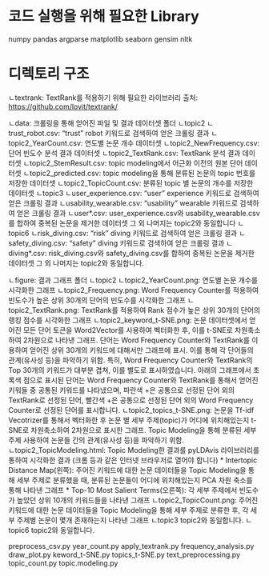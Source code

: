 # 코드 실행을 위해 필요한 Library
numpy
pandas
argparse
matplotlib
seaborn
gensim
nltk

# 디렉토리 구조
ㄴtextrank: TextRank를 적용하기 위해 필요한 라이브러리
	출처: https://github.com/lovit/textrank/
  
ㄴdata: 크롤링을 통해 얻어진 파일 및 결과 데이터셋 폴더
    ㄴtopic2
      ㄴtrust_robot.csv: “trust” robot 키워드로 검색하여 얻은 크롤링 결과
      ㄴtopic2_YearCount.csv: 연도별 논문 개수 데이터셋
      ㄴtopic2_NewFrequency.csv: 단어 빈도수 분석 결과 데이터셋
      ㄴtopic2_TextRank.csv: TextRank 분석 결과 데이터셋
      ㄴtopic2_StemResult.csv: topic modeling에서 어근화 이전의 원본 단어 데이터셋
      ㄴtopic2_predicted.csv: topic modeling을 통해 분류된 논문의 topic 번호를 저장한 데이터셋
      ㄴtopic2_TopicCount.csv: 분류된 topic 별 논문의 개수를 저장한 데이터셋
    ㄴtopic3
      ㄴuser_experience.csv: “user” experience 키워드로 검색하여 얻은 크롤링 결과
      ㄴusability_wearable.csv: “usability” wearable 키워드로 검색하여 얻은 크롤링 결과
      ㄴuser*.csv: user_experience.csv와 usability_wearable.csv를 합하여 중복된 논문을 제거한 데이터셋
      그 외 나머지는 topic2와 동일합니다
    ㄴtopic6
      ㄴrisk_diving.csv: “risk” diving 키워드로 검색하여 얻은 크롤링 결과
      ㄴsafety_diving.csv: “safety” diving 키워드로 검색하여 얻은 크롤링 결과
      ㄴdiving*.csv: risk_diving.csv와 safety_diving.csv를 합하여 중복된 논문을 제거한 데이터셋
      그 외 나머지는 topic2와 동일합니다.

ㄴfigure: 결과 그래프 폴더
    ㄴtopic2
      ㄴtopic2_YearCount.png: 연도별 논문 개수를 시각화한 그래프
      ㄴtopic2_Frequency.png: Word Frequency Counter를 적용하여 빈도수가 높은 상위 30개의 단어의 빈도수를 시각화한 그래프
      ㄴtopic2_TextRank.png: TextRank를 적용하여 Rank 점수가 높은 상위 30개의 단어의 랭킹 점수를 시각화한 그래프
      ㄴtopic2_keyword_t-SNE.png: 논문 데이터셋에서 얻어진 모든 단어 토큰을 Word2Vector를 사용하여 벡터화한 후, 이를 t-SNE로 차원축소하여 2차원으로 나타낸 그래프. 단어는 Word Frequency Counter와 TextRank를 이용하여 얻어진 상위 30개의 키워드에 대해서만 그래프에 표시. 이를 통해 각 단어들의 관계(유사성 등)을 파악하기 위함.
                                 특히, Word Frequency Counter와 TextRank의 Top 30개의 키워드가 대부분 겹쳐, 이를 별도로 표시하였습니다. 아래의 그래프에서 초록색 점으로 표시된 단어는 Word Frequency Counter와 TextRank를 통해서 얻어진 키워들 중 공통된 키워드를 나타냈으며, 파란색 +은 공통으로 선정된 단어 외의 TextRank로 선정된 단어, 빨간색 +은 공통으로 선정된 단어 외의 Word Frequency Counter로 선정된 단어를 표시합니다. 
      ㄴtopic2_topics_t-SNE.png: 논문을 Tf-idf Vecotrizer를 통해서 벡터화한 후 논문 별 세부 주제(topic)가 어디에 위치해있는지 t-SNE로 차원축소하여 2차원으로 표시한 그래프. Topic Modeling을 통해 분류된 세부 주제 사용하여 논문들 간의 관계(유사성 등)을 파악하기 위함.  
      ㄴtopic2_TopicModeling.html: Topic Modeling한 결과를 pyLDAvis 라이브러리를 통하여 시각화한 결과 (크롬 등과 같은 인터넷 브라우저로 열어야 합니다) 
        * Intertopic Distance Map(왼쪽): 주어진 키워드에 대한 논문 데이터들을 Topic Modeling을 통해 세부 주제로 분류했을 때, 분류된 논문들이 어디에 위치해있는지 PCA 차원 축소를 통해 나타낸 그래프
        * Top-10 Most Salient Terms(오른쪽): 각 세부 주제에서 빈도수가 높았던 상위 10개의 키워드들을 나타낸 그래프
      ㄴtopic2_TopicCount.png: 주어진 키워드에 대한 논문 데이터들을 Topic Modeling을 통해 세부 주제로 분류한 후, 각 세부 주제별 논문이 몇개 존재하는지 나타낸 그래프
   ㄴtopic3
      topic2와 동일합니다.
   ㄴtopic6
      topic2와 동일합니다.

preprocess_csv.py
year_count.py
apply_textrank.py
frequency_analysis.py
draw_plot.py
keword_t-SNE.py
topics_t-SNE.py
text_preprocessing.py
topic_count.py
topic.modeling.py
